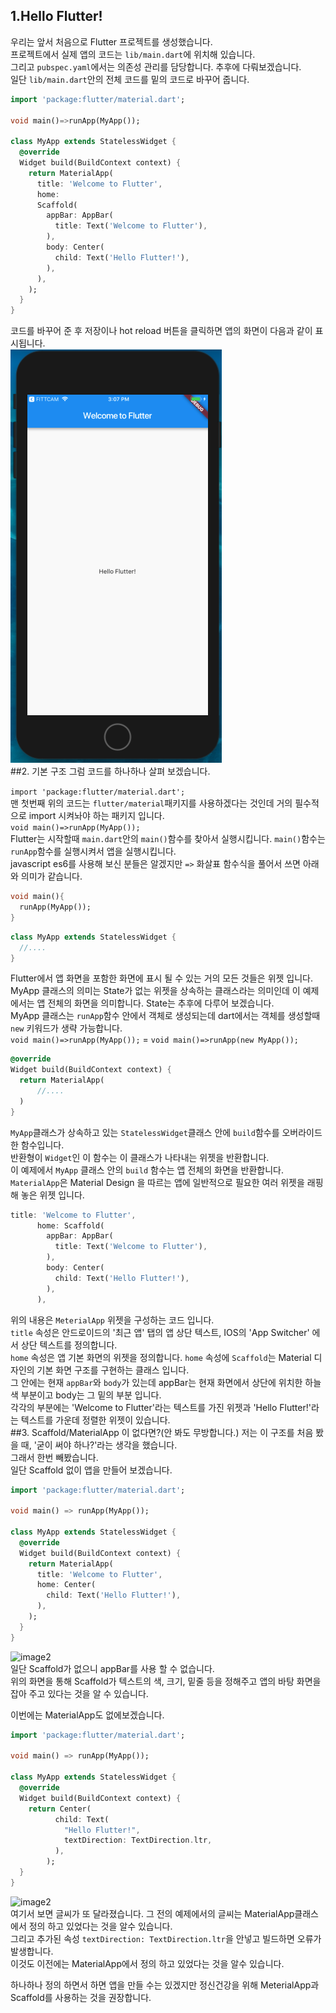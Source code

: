 ## 1.Hello Flutter!  
우리는 앞서 처음으로 Flutter 프로젝트를 생성했습니다.  
프로젝트에서 실제 앱의 코드는 `lib/main.dart`에 위치해 있습니다.  
그리고 `pubspec.yaml`에서는 의존성 관리를 담당합니다. 추후에 다뤄보겠습니다.  
일단 `lib/main.dart`안의 전체 코드를 밑의 코드로 바꾸어 줍니다.  
```dart
import 'package:flutter/material.dart';

void main()=>runApp(MyApp());

class MyApp extends StatelessWidget {
  @override
  Widget build(BuildContext context) {
    return MaterialApp(
      title: 'Welcome to Flutter',
      home:
      Scaffold(
        appBar: AppBar(
          title: Text('Welcome to Flutter'),
        ),
        body: Center(
          child: Text('Hello Flutter!'),
        ),
      ),
    );
  }
}
```
코드를 바꾸어 준 후 저장이나 hot reload 버튼을 클릭하면 앱의 화면이 다음과 같이 표시됩니다.  
![image2](https://www.github.com/jinuk/jinuk.github.io/blob/master/_posts/post-images/2-1.png?raw=true "aa")  
##2. 기본 구조
그럼 코드를 하나하나 살펴 보겠습니다.
    
`import 'package:flutter/material.dart';`  
맨 첫번째 위의 코드는 `flutter/material`패키지를 사용하겠다는 것인데 거의 필수적으로 import 시켜놔야 하는 패키지 입니다.  
`void main()=>runApp(MyApp());`  
Flutter는 시작할때 `main.dart`안의 `main()`함수를 찾아서 실행시킵니다.
`main()`함수는 `runApp`함수를 실행시켜서 앱을 실행시킵니다.  
javascript es6를 사용해 보신 분들은 알겠지만 `=>` 화살표 함수식을 풀어서 쓰면 아래와 의미가 같습니다.  
```dart
void main(){
  runApp(MyApp()); 
}
``` 
  
  
  
```dart
class MyApp extends StatelessWidget {
  //....
}
```  
Flutter에서 앱 화면을 포함한 화면에 표시 될 수 있는 거의 모든 것들은 위젯 입니다.  
MyApp 클래스의 의미는 State가 없는 위젯을 상속하는 클래스라는 의미인데 이 예제에서는 앱 전체의 화면을 의미합니다. State는 추후에 다루어 보겠습니다.    
MyApp 클래스는 `runApp`함수 안에서 객체로 생성되는데 dart에서는 객체를 생성할때 `new` 키워드가 생략 가능합니다.  
`void main()=>runApp(MyApp());` = `void main()=>runApp(new MyApp());`  
  

```dart
@override
Widget build(BuildContext context) {
  return MaterialApp(
      //....
  )
}
```  
`MyApp`클래스가 상속하고 있는 `StatelessWidget`클래스 안에 `build`함수를 오버라이드 한 함수입니다.  
반환형이 `Widget`인 이 함수는 이 클래스가 나타내는 위젯을 반환합니다.  
이 예제에서 `MyApp` 클래스 안의 `build` 함수는 앱 전체의 화면을 반환합니다.  
`MaterialApp`은 Material Design 을 따르는 앱에 일반적으로 필요한 여러 위젯을 래핑 해 놓은 위젯 입니다.  
  
```dart
title: 'Welcome to Flutter',
      home: Scaffold(
        appBar: AppBar(
          title: Text('Welcome to Flutter'),
        ),
        body: Center(
          child: Text('Hello Flutter!'),
        ),
      ),
```  
위의 내용은 `MeterialApp` 위젯을 구성하는 코드 입니다.  
`title` 속성은 안드로이드의 '최근 앱' 탭의 앱 상단 텍스트, IOS의 'App Switcher' 에서 상단 텍스트를 정의합니다.  
`home` 속성은 앱 기본 화면의 위젯을 정의합니다. `home` 속성에 `Scaffold`는 Material 디자인의 기본 화면 구조를 구현하는 클래스 입니다.  
그 안에는 현재 `appBar`와 `body`가 있는데 appBar는 현재 화면에서 상단에 위치한 하늘색 부분이고 body는 그 밑의 부분 입니다.  
각각의 부분에는 'Welcome to Flutter'라는 텍스트를 가진 위젯과 'Hello Flutter!'라는 텍스트를 가운데 정렬한 위젯이 있습니다.  
##3. Scaffold/MaterialApp 이 없다면?(안 봐도 무방합니다.)
저는 이 구조를 처음 봤을 때, '굳이 써야 하나?'라는 생각을 했습니다.  
그래서 한번 빼봤습니다.  
일단 Scaffold 없이 앱을 만들어 보겠습니다.  
```dart 
import 'package:flutter/material.dart';

void main() => runApp(MyApp());

class MyApp extends StatelessWidget {
  @override
  Widget build(BuildContext context) {
    return MaterialApp(
      title: 'Welcome to Flutter',
      home: Center(
        child: Text('Hello Flutter!'),
      ),
    );
  }
}
```  
![image2](https://www.github.com/jinuk/jinuk.github.io/blob/master/_posts/post-images/2-2.jpg?raw=true "aa")  
일단 Scaffold가 없으니 appBar를 사용 할 수 없습니다.  
위의 화면을 통해 Scaffold가 텍스트의 색, 크기, 밑줄 등을 정해주고 앱의 바탕 화면을 잡아 주고 있다는 것을 알 수 있습니다.  
  
이번에는 MaterialApp도 없에보겠습니다.  
```dart 
import 'package:flutter/material.dart';

void main() => runApp(MyApp());

class MyApp extends StatelessWidget {
  @override
  Widget build(BuildContext context) {
    return Center(
          child: Text(
            "Hello Flutter!",
            textDirection: TextDirection.ltr,
          ),
        );
  }
}
```  
![image2](https://www.github.com/jinuk/jinuk.github.io/blob/master/_posts/post-images/2-3.jpg?raw=true "aa")    
여기서 보면 글씨가 또 달라졌습니다. 그 전의 예제에서의 글씨는 MaterialApp클래스에서 정의 하고 있었다는 것을 알수 있습니다.  
그리고 추가된 속성 `textDirection: TextDirection.ltr`을 안넣고 빌드하면 오류가 발생합니다.  
이것도 이전에는 MaterialApp에서 정의 하고 있었다는 것을 알수 있습니다.  
  
  하나하나 정의 하면서 하면 앱을 만들 수는 있겠지만 정신건강을 위해 MeterialApp과 Scaffold를 사용하는 것을 권장합니다.
